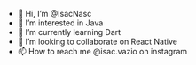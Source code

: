 - 👋 Hi, I’m @IsacNasc
- 👀 I’m interested in Java
- 🌱 I’m currently learning Dart
- 💞️ I’m looking to collaborate on React Native
- 📫 How to reach me @isac.vazio on instagram

<!---
IsacNasc/IsacNasc is a ✨ special ✨ repository because its `README.md` (this file) appears on your GitHub profile.
You can click the Preview link to take a look at your changes.
--->
